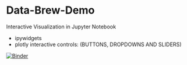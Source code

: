# Data-Brew-Demo
Interactive Visualization in Jupyter Notebook

- ipywidgets
- plotly interactive controls: (BUTTONS, DROPDOWNS AND SLIDERS)


[![Binder](https://mybinder.org/badge.svg)](https://mybinder.org/v2/gh/lalajz/Data-Brew-Demo/master)

